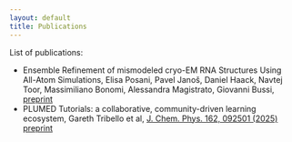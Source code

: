 ```yaml
---
layout: default
title: Publications
---
```


List of publications:
- Ensemble Refinement of mismodeled cryo-EM RNA Structures Using All-Atom Simulations,
  Elisa Posani, Pavel Janoš, Daniel Haack, Navtej Toor, Massimiliano Bonomi, Alessandra Magistrato, Giovanni Bussi,
  [preprint](https://doi.org/10.1101/2024.07.24.604258)
- PLUMED Tutorials: a collaborative, community-driven learning ecosystem,
  Gareth Tribello et al, [J. Chem. Phys. 162, 092501 (2025)](https://doi.org/10.1063/5.0251501) [preprint](https://arxiv.org/abs/2412.03595)


